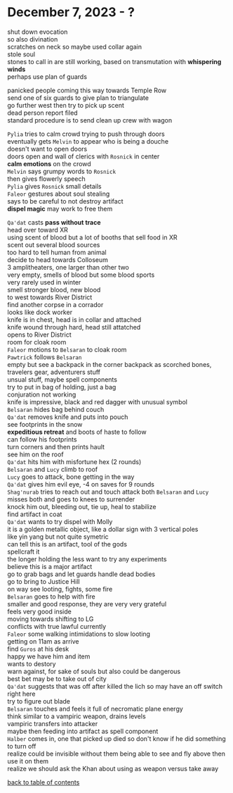 # December 7, 2023 - ?

shut down evocation  
so also divination  
scratches on neck so maybe used collar again  
stole soul  
stones to call in are still working, based on transmutation with **whispering winds**  
perhaps use plan of guards

panicked people coming this way towards Temple Row  
send one of six guards to give plan to triangulate  
go further west then try to pick up scent  
dead person report filed  
standard procedure is to send clean up crew with wagon  

`Pylia` tries to calm crowd trying to push through doors  
eventually gets `Melvin` to appear who is being a douche  
doesn't want to open doors  
doors open and wall of clerics with `Rosnick` in center  
**calm emotions** on the crowd  
`Melvin` says grumpy words to `Rosnick`  
then gives flowerly speech  
`Pylia` gives `Rosnick` small details  
`Faleor` gestures about soul stealing  
says to be careful to not destroy artifact  
**dispel magic** may work to free them  

`Qa'dat` casts **pass without trace**  
head over toward XR  
using scent of blood but a lot of booths that sell food in XR  
scent out several blood sources  
too hard to tell human from animal  
decide to head towards Colloseum  
3 amplitheaters, one larger than other two  
very empty, smells of blood but some blood sports  
very rarely used in winter  
smell stronger blood, new blood  
to west towards River District  
find another corpse in a corrador  
looks like dock worker  
knife is in chest, head is in collar and attached  
knife wound through hard, head still attatched  
opens to River District  
room for cloak room  
`Faleor` motions to `Belsaran` to cloak room  
`Pawtrick` follows `Belsaran`  
empty but see a backpack in the corner
backpack as scorched bones, travelers gear, adventurers stuff  
unsual stuff, maybe spell components  
try to put in bag of holding, just a bag  
conjuration not working  
knife is impressive, black and red dagger with unusual symbol  
`Belsaran` hides bag behind couch  
`Qa'dat` removes knife and puts into pouch  
see footprints in the snow  
**expeditious retreat** and boots of haste to follow  
can follow his footprints  
turn corners and then prints hault  
see him on the roof  
`Qa'dat` hits him with misfortune hex (2 rounds)  
`Belsaran` and `Lucy` climb to roof  
`Lucy` goes to attack, bone getting in the way  
`Qa'dat` gives him evil eye, -4 on saves for 9 rounds  
`Shag'nurab` tries to reach out and touch attack both `Belsaran` and `Lucy`  
misses both and goes to knees to surrender  
knock him out, bleeding out, tie up, heal to stabilize  
find artifact in coat  
`Qa'dat` wants to try dispel with Molly  
it is a golden metallic object, like a dollar sign with 3 vertical poles  
like yin yang but not quite symetric  
can tell this is an artifact, tool of the gods  
spellcraft it  
the longer holding the less want to try any experiments  
believe this is a major artifact  
go to grab bags and let guards handle dead bodies  
go to bring to Justice Hill  
on way see looting, fights, some fire  
`Belsaran` goes to help with fire  
smaller and good response, they are very very grateful  
feels very good inside  
moving towards shifting to LG  
conflicts with true lawful currently  
`Faleor` some walking intimidations to slow looting  
getting on 11am as arrive  
find `Guros` at his desk  
happy we have him and item  
wants to destory  
warn against, for sake of souls but also could be dangerous  
best bet may be to take out of city  
`Qa'dat` suggests that was off after killed the lich so may have an off switch right here  
try to figure out blade  
`Belsaran` touches and feels it full of necromatic plane energy  
think similar to a vampiric weapon, drains levels  
vampiric transfers into attacker  
maybe then feeding into artifact as spell component  
`Halber` comes in, one that picked up died so don't know if he did something to turn off  
realize could be invisible without them being able to see and fly above then use it on them  
realize we should ask the Khan about using as weapon versus take away  



[back to table of contents](/sessions/README.md)
